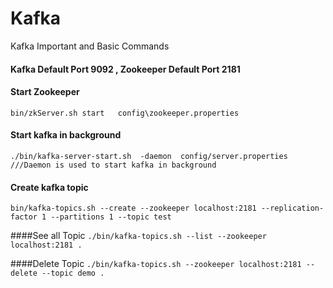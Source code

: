 # Kafka
Kafka Important and Basic Commands

#### Kafka Default Port 9092 , Zookeeper Default Port 2181

#### Start Zookeeper
```bin/zkServer.sh start   config\zookeeper.properties```

#### Start kafka in background
 ```./bin/kafka-server-start.sh  -daemon  config/server.properties    ///Daemon is used to start kafka in background```    
 
#### Create kafka topic 
 ```bin/kafka-topics.sh --create --zookeeper localhost:2181 --replication-factor 1 --partitions 1 --topic test```

####See all Topic 
```./bin/kafka-topics.sh --list --zookeeper localhost:2181 .```

####Delete Topic 
```./bin/kafka-topics.sh --zookeeper localhost:2181 --delete --topic demo .```


